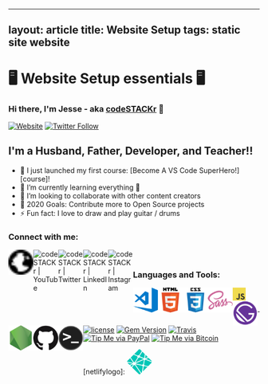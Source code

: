 
---
layout: article
title: Website Setup
tags: static site website
---


# 🖥️ Website Setup essentials 🖥️ 


### Hi there, I'm Jesse - aka [codeSTACKr][website] 👋

[![Website](https://img.shields.io/website?label=codeSTACKr.com&style=for-the-badge&url=https%3A%2F%2Fcodestackr.com)](https://codestackr.com)
[![Twitter Follow](https://img.shields.io/twitter/follow/codeSTACKr?color=1DA1F2&logo=twitter&style=for-the-badge)](https://twitter.com/intent/follow?original_referer=https%3A%2F%2Fgithub.com%2FcodeSTACKr&screen_name=codeSTACKr)

## I'm a Husband, Father, Developer, and Teacher!!

- 🔭 I just launched my first course: [Become A VS Code SuperHero!][course]!
- 🌱 I’m currently learning everything 🤣
- 👯 I’m looking to collaborate with other content creators
- 🥅 2020 Goals: Contribute more to Open Source projects
- ⚡ Fun fact: I love to draw and play guitar / drums

### Connect with me:

[<img align="left" alt="codeSTACKr.com" width="50px" src="https://raw.githubusercontent.com/iconic/open-iconic/master/svg/globe.svg" />][website]
[<img align="left" alt="codeSTACKr | YouTube" width="50px" src="https://cdn.jsdelivr.net/npm/simple-icons@v3/icons/youtube.svg" />][youtube]
[<img align="left" alt="codeSTACKr | Twitter" width="50px" src="https://cdn.jsdelivr.net/npm/simple-icons@v3/icons/twitter.svg" />][twitter]
[<img align="left" alt="codeSTACKr | LinkedIn" width="50px" src="https://cdn.jsdelivr.net/npm/simple-icons@v3/icons/linkedin.svg" />][linkedin]
[<img align="left" alt="codeSTACKr | Instagram" width="50px" src="https://cdn.jsdelivr.net/npm/simple-icons@v3/icons/instagram.svg" />][instagram]

<br/>

### Languages and Tools:

[<img align="left" alt="Visual Studio Code" width="50px" src="https://raw.githubusercontent.com/github/explore/80688e429a7d4ef2fca1e82350fe8e3517d3494d/topics/visual-studio-code/visual-studio-code.png" />][webdevplaylist]
[<img align="left" alt="HTML5" width="50px" src="https://raw.githubusercontent.com/github/explore/80688e429a7d4ef2fca1e82350fe8e3517d3494d/topics/html/html.png" />][webdevplaylist]
[<img align="left" alt="CSS3" width="50px" src="https://raw.githubusercontent.com/github/explore/80688e429a7d4ef2fca1e82350fe8e3517d3494d/topics/css/css.png" />][cssplaylist]
[<img align="left" alt="Sass" width="50px" src="https://raw.githubusercontent.com/github/explore/80688e429a7d4ef2fca1e82350fe8e3517d3494d/topics/sass/sass.png" />][cssplaylist]
[<img align="left" alt="JavaScript" width="26px" src="https://raw.githubusercontent.com/github/explore/80688e429a7d4ef2fca1e82350fe8e3517d3494d/topics/javascript/javascript.png" />][jsplaylist]
[<img align="left" alt="Gatsby" width="50px" src="https://raw.githubusercontent.com/github/explore/e94815998e4e0713912fed477a1f346ec04c3da2/topics/gatsby/gatsby.png" />][webdevplaylist]
[<img align="left" alt="Node.js" width="50px" src="https://raw.githubusercontent.com/github/explore/80688e429a7d4ef2fca1e82350fe8e3517d3494d/topics/nodejs/nodejs.png" />][webdevplaylist]
[<img align="left" alt="GitHub" width="50px" src="https://raw.githubusercontent.com/github/explore/78df643247d429f6cc873026c0622819ad797942/topics/github/github.png" />][webdevplaylist]
[<img align="left" alt="Terminal" width="50px" src="https://raw.githubusercontent.com/github/explore/80688e429a7d4ef2fca1e82350fe8e3517d3494d/topics/terminal/terminal.png" />][webdevplaylist]

<br />
<br />

---




[website]: https://prim4t.art

[twitter]: https://twitter.com/prim4t
[youtube]: https://youtube.com/codeSTACKr
[instagram]: https://instagram.com/codeSTACKr
[linkedin]: https://linkedin.com/in/codeSTACKr
[webdevplaylist]: https://www.youtube.com/playlist?list=PLkwxH9e_vrAJ0WbEsFA9W3I1W-g_BTsbt
[jsplaylist]: https://www.youtube.com/playlist?list=PLkwxH9e_vrALRJKu7wfXby3MKeflhTu6B
[cssplaylist]: https://www.youtube.com/playlist?list=PLkwxH9e_vrALSdvZuEh6gqQdmDoDIoqz4
[reactplaylist]: https://www.youtube.com/playlist?list=PLkwxH9e_vrAK4TdffpxKY3QGyHCpxFcQ0


[![license](https://img.shields.io/github/license/kitian616/jekyll-TeXt-theme.svg)](https://github.com/kitian616/jekyll-TeXt-theme/blob/master/LICENSE)
[![Gem Version](https://img.shields.io/gem/v/jekyll-text-theme.svg)](https://github.com/kitian616/jekyll-TeXt-theme/releases)
[![Travis](https://img.shields.io/travis/kitian616/jekyll-TeXt-theme.svg)](https://travis-ci.org/kitian616/jekyll-TeXt-theme)
[![Tip Me via PayPal](https://img.shields.io/badge/PayPal-tip%20me-1462ab.svg?logo=paypal)](https://www.paypal.me/kitian616)
[![Tip Me via Bitcoin](https://img.shields.io/badge/Bitcoin-tip%20me-f7931a.svg?logo=bitcoin)](https://raw.githubusercontent.com/kitian616/jekyll-TeXt-theme/master/docs/assets/images/3Fkufxcw2xd8HnaRJBNK4ccdtkUDyyNu4V.jpg)

[netlifylogo]: <svg width="50" height="50" fill="#00C7B7" role="img" viewBox="0 0 24 24" xmlns="http://www.w3.org/2000/svg"><title>Netlify</title><path d="M17.3877 8.3286l-.0088-.0037c-.005-.002-.01-.0038-.0144-.0082a.0689.0689 0 0 1-.0176-.0582l.4839-2.9581 2.269 2.2696L17.74 8.574a.052.052 0 0 1-.0206.0037H17.71a.0647.0647 0 0 1-.0126-.0106 1.074 1.074 0 0 0-.3097-.2385zm3.291-.1802l2.4262 2.426c.5039.5045.7561.7562.8481 1.0479.0138.0431.025.0863.0338.1308l-5.798-2.4555a.4557.4557 0 0 0-.0093-.0038c-.0232-.0094-.0501-.02-.0501-.0439 0-.0237.0275-.035.0507-.0444l.0075-.0031zm3.2092 4.3833c-.1252.2354-.3693.4795-.7824.8932l-2.7353 2.7347-3.5377-.7367-.0188-.0038c-.0313-.005-.0645-.0107-.0645-.0388a1.0678 1.0678 0 0 0-.41-.7467c-.0144-.0144-.0106-.037-.0063-.0576 0-.003 0-.0063.0013-.0088l.6654-4.0848.0025-.0138c.0038-.0313.0094-.0676.0376-.0676a1.0829 1.0829 0 0 0 .726-.4162c.0056-.0063.0094-.0131.017-.0169.02-.0094.0437 0 .0644.0088l6.0402 2.555zm-4.1467 4.257l-4.498 4.4979.77-4.732.0012-.0063a.083.083 0 0 1 .0038-.0182c.0063-.015.0226-.0213.0382-.0275l.0075-.0031a1.158 1.158 0 0 0 .435-.3236c.015-.0176.0332-.0345.0564-.0376a.0563.0563 0 0 1 .0181 0l3.1672.651zm-5.45 5.4499l-.507.507-5.6052-8.1007a.2654.2654 0 0 0-.0062-.0088c-.0088-.012-.0182-.0238-.0163-.0376.0006-.01.0069-.0188.0138-.0263l.0062-.0081c.017-.025.0313-.05.047-.077l.0125-.0219.0019-.0019c.0087-.015.0169-.0294.0319-.0376.0131-.0063.0313-.0038.0457-.0006l6.2098 1.2807a.1027.1027 0 0 1 .0476.0206c.008.0081.01.017.0119.027a1.0998 1.0998 0 0 0 .6434.7354c.0175.0088.01.0282.002.0488a.149.149 0 0 0-.0095.0282c-.0782.4757-.7492 4.568-.9295 5.6728zm-1.059 1.0584c-.3737.37-.594.5659-.8432.6447a1.2519 1.2519 0 0 1-.7549 0c-.2916-.0926-.5439-.3442-1.0478-.8487l-5.629-5.629 1.4704-2.2802a.0938.0938 0 0 1 .025-.0294c.0157-.0113.0382-.0063.057 0a1.5235 1.5235 0 0 0 1.0253-.052c.0169-.0063.0338-.0106.0469.0013a.119.119 0 0 1 .0175.02l5.6327 8.174zm-8.8175-6.3756L3.1234 15.63l2.55-1.0879a.0526.0526 0 0 1 .0207-.0044c.0213 0 .0338.0213.045.0407a1.8214 1.8214 0 0 0 .0814.1152l.0082.01c.0075.0106.0025.0213-.005.0313l-1.4084 2.1864zm-1.8628-1.8628L.9183 13.4249c-.278-.2779-.4795-.4794-.6197-.6528l4.9674 1.0303a.5258.5258 0 0 0 .0187.003c.0307.005.0645.0107.0645.0395 0 .0313-.037.0457-.0682.0576l-.0144.0063zM.0132 11.932a1.2519 1.2519 0 0 1 .0563-.3098c.0927-.2917.3443-.5434.8488-1.0478l2.0906-2.0906a1361.7196 1361.7196 0 0 0 2.8955 4.1855c.017.0226.0357.0476.0163.0664-.0914.1008-.1828.211-.2473.3305a.1001.1001 0 0 1-.0313.0388c-.008.005-.0169.003-.0262.0013h-.0013l-5.6014-1.175zm3.5553-4.0078l2.811-2.811c.2641.1157 1.2256.522 2.0856.885.651.2754 1.2443.5258 1.4308.6071.0188.0076.0357.015.0439.0338.005.0113.0025.0257 0 .0376a1.2537 1.2537 0 0 0 .3273 1.1442c.0188.0188 0 .0457-.0163.0689l-.0088.0131-2.8542 4.421c-.0075.0124-.0144.023-.0269.0312-.015.0094-.0363.005-.0538.0006a1.4234 1.4234 0 0 0-.34-.0463c-.1026 0-.214.0188-.3266.0395h-.0007c-.0125.0019-.0238.0044-.0338-.0031a.1314.1314 0 0 1-.0281-.032zm3.3787-3.3788l3.6391-3.639c.504-.5039.7562-.7561 1.0478-.8481a1.2519 1.2519 0 0 1 .755 0c.2916.092.5438.3442 1.0477.848l.7887.7888-2.5882 4.0084a.097.097 0 0 1-.0257.03c-.0156.0107-.0375.0063-.0563 0a1.3126 1.3126 0 0 0-1.2018.2316c-.0169.0176-.042.0075-.0632-.0019-.338-.147-2.967-1.258-3.343-1.4177zm7.8278-2.3009l2.3898 2.3898-.5758 3.5665v.0094a.0845.0845 0 0 1-.005.0238c-.0063.0125-.0188.015-.0313.0188a1.1454 1.1454 0 0 0-.343.1709.0964.0964 0 0 0-.0125.0106c-.007.0075-.0138.0144-.025.0157a.0714.0714 0 0 1-.027-.0044l-3.6416-1.5473-.007-.0031c-.0231-.0094-.0506-.0207-.0506-.0445a1.3758 1.3758 0 0 0-.194-.5727c-.0176-.0288-.037-.0588-.022-.0883zm-2.461 5.3868l3.4138 1.446c.0188.0087.0394.0168.0476.0362a.0663.0663 0 0 1 0 .0357.848.848 0 0 0-.0188.1646v.0958c0 .0238-.0244.0338-.047.0432l-.0069.0025c-.5408.231-7.5924 3.238-7.603 3.238-.0107 0-.022 0-.0326-.0107-.0188-.0188 0-.0451.0169-.0689a.4757.4757 0 0 0 .0087-.0125l2.8054-4.344.005-.0074c.0163-.0263.035-.0557.0651-.0557l.0282.0043c.0638.0088.1202.017.1771.017.4257 0 .82-.2072 1.0579-.5615a.1001.1001 0 0 1 .0212-.025c.017-.0126.042-.0063.0614.0024zm-3.9095 5.7492l7.6863-3.278s.0113 0 .022.0106c.0419.042.0776.0701.112.0964l.0169.0107c.0156.0088.0313.0188.0325.035 0 .0063 0 .01-.0013.0157l-.6584 4.0447-.0025.0163c-.0044.0313-.0088.067-.0382.067a1.0822 1.0822 0 0 0-.8594.5301l-.0031.005c-.0088.0144-.017.0282-.0313.0357-.0131.0063-.03.0038-.0438.0006L8.5064 13.706c-.0063-.0013-.0952-.3249-.102-.3255z"/></svg>

